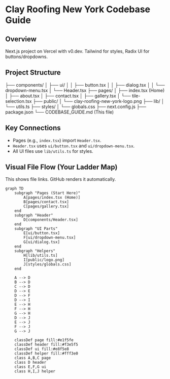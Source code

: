 # Clay Roofing New York Codebase Guide

## Overview
Next.js project on Vercel with v0.dev. Tailwind for styles, Radix UI for buttons/dropdowns.

## Project Structure
├── components/
│   ├── ui/
│   │   ├── button.tsx
│   │   ├── dialog.tsx
│   │   └── dropdown-menu.tsx
│   └── Header.tsx
├── pages/
│   ├── index.tsx (Home)
│   ├── about.tsx
│   ├── contact.tsx
│   ├── gallery.tsx
│   └── tile-selection.tsx
├── public/
│   └── clay-roofing-new-york-logo.png
├── lib/
│   └── utils.ts
├── styles/
│   └── globals.css
├── next.config.js
├── package.json
└── CODEBASE_GUIDE.md (This file)

## Key Connections
- Pages (e.g., `index.tsx`) import `Header.tsx`.
- `Header.tsx` uses `ui/button.tsx` and `ui/dropdown-menu.tsx`.
- All UI files use `lib/utils.ts` for styles.

## Visual File Flow (Your Ladder Map)
This shows file links. GitHub renders it automatically.

```mermaid
graph TD
    subgraph "Pages (Start Here)"
        A[pages/index.tsx (Home)]
        B[pages/contact.tsx]
        C[pages/gallery.tsx]
    end
    subgraph "Header"
        D[components/Header.tsx]
    end
    subgraph "UI Parts"
        E[ui/button.tsx]
        F[ui/dropdown-menu.tsx]
        G[ui/dialog.tsx]
    end
    subgraph "Helpers"
        H[lib/utils.ts]
        I[public/logo.png]
        J[styles/globals.css]
    end

    A --> D
    B --> D
    C --> D
    D --> E
    D --> F
    D --> I
    E --> H
    F --> H
    G --> H
    D --> J
    E --> J
    F --> J
    G --> J

    classDef page fill:#e1f5fe
    classDef header fill:#f3e5f5
    classDef ui fill:#e8f5e8
    classDef helper fill:#fff3e0
    class A,B,C page
    class D header
    class E,F,G ui
    class H,I,J helper
